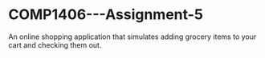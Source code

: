 # COMP1406---Assignment-5
An online shopping application that simulates adding grocery items to your cart and checking them out.
